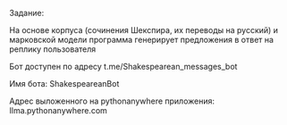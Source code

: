 Задание:

На основе корпуса (сочинения Шекспира, их переводы на русский) и марковской модели программа генерирует предложения в ответ на реплику пользователя

Бот доступен по адресу t.me/Shakespearean_messages_bot

Имя бота: ShakespeareanBot

Адрес выложенного на pythonanywhere приложения: Ilma.pythonanywhere.com
